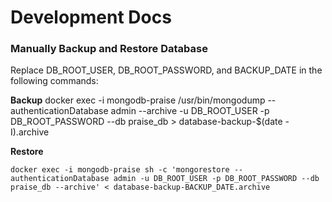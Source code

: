 # Development Docs

### Manually Backup and Restore Database

Replace DB_ROOT_USER, DB_ROOT_PASSWORD, and BACKUP_DATE in the following commands:

**Backup**
docker exec -i mongodb-praise /usr/bin/mongodump --authenticationDatabase admin --archive -u DB_ROOT_USER -p DB_ROOT_PASSWORD --db praise_db > database-backup-$(date -I).archive


**Restore**
```
docker exec -i mongodb-praise sh -c 'mongorestore --authenticationDatabase admin -u DB_ROOT_USER -p DB_ROOT_PASSWORD --db praise_db --archive' < database-backup-BACKUP_DATE.archive
```